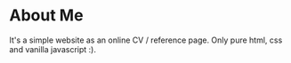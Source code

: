 # About Me

It's a simple website as an online CV / reference page. Only pure html, css and vanilla javascript :).